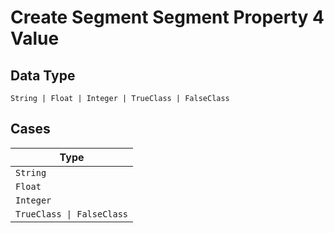 
# Create Segment Segment Property 4 Value

## Data Type

`String | Float | Integer | TrueClass | FalseClass`

## Cases

| Type |
|  --- |
| `String` |
| `Float` |
| `Integer` |
| `TrueClass \| FalseClass` |

